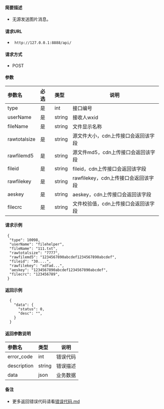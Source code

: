 

#### 简要描述

- 无源发送图片消息。

#### 请求URL

- ` http://127.0.0.1:8888/api/`

#### 请求方式

- POST

#### 参数

| 参数名          | 必选 | 类型     | 说明                       |   
|:-------------|:---|:-------|--------------------------|   
| type         | 是  | int    | 接口编号                     |   
| userName     | 是  | string | 接收人wxid                  |   
| fileName     | 是  | string | 文件显示名称                   |   
| rawtotalsize | 是  | string | 源文件大小，cdn上传接口会返回该字段      |   
| rawfilemd5   | 是  | string | 源文件md5，cdn上传接口会返回该字段     |   
| fileid       | 是  | string | fileid，cdn上传接口会返回该字段     |   
| rawfilekey   | 是  | string | rawfilekey，cdn上传接口会返回该字段 |   
| aeskey       | 是  | string | aeskey，cdn上传接口会返回该字段     |   
| filecrc      | 是  | string | 文件校验值，cdn上传接口会返回该字段      |   

#### 请求示例

```
 {
  "type": 10098,
  "userName": "filehelper",
  "fileName": "111.txt",
  "rawtotalsize": "7777",
  "rawfilemd5": "1234567890abcdef1234567890abcdef",
  "fileid": "30....",
  "rawfilekey": "xdfad...",
  "aeskey": "1234567890abcdef1234567890abcdef",
  "filecrc": "123456789",
 }

```

#### 返回示例

``` 
  {
    "data": {
      "status": 0,
      "desc": "",
    }
  }
```

#### 返回参数说明

| 参数名         | 类型     | 说明   |   
|:------------|:-------|------|   
| error_code  | int    | 错误代码 |   
| description | string | 错误描述 |   
| data        | json   | 业务数据 |   

#### 备注

- 更多返回错误代码请看[错误代码.md](../错误代码.md)






